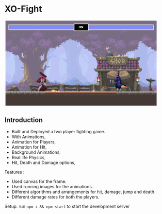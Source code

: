 # XO-Fight

![XO-Fight](img/XO-Fight.png)

## Introduction
- Built and Deployed a two player fighting game. 
- With Animations, 
- Animation for Players,
- Animation for Hit,
- Background Animations,
- Real life Physics, 
- Hit, Death and Damage options, 

Features :
- Used canvas for the frame.
- Used running images for the animations.
- Different algorithms and arrangements for hit, damage, jump and death.
- Different damage rates for both the players.

Setup: run ```npm i && npm start``` to start the development server
#
